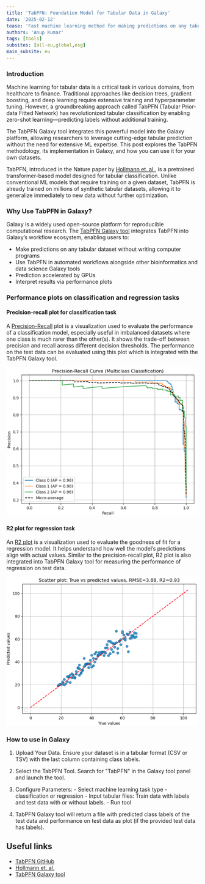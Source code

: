 ```yaml
---
title: 'TabPFN: Foundation Model for Tabular Data in Galaxy'
date: '2025-02-12'
tease: 'Fast machine learning method for making predictions on any tabular data'
authors: 'Anup Kumar'
tags: [tools]
subsites: [all-eu,global,esg]
main_subsite: eu
---
```


### Introduction

Machine learning for tabular data is a critical task in various domains, from healthcare to finance. Traditional approaches like decision trees, gradient boosting, and deep learning require extensive training and hyperparameter tuning. However, a groundbreaking approach called TabPFN (Tabular Prior-data Fitted Network) has revolutionized tabular classification by enabling zero-shot learning—predicting labels without additional training.

The TabPFN Galaxy tool integrates this powerful model into the Galaxy platform, allowing researchers to leverage cutting-edge tabular prediction without the need for extensive ML expertise. This post explores the TabPFN methodology, its implementation in Galaxy, and how you can use it for your own datasets.


TabPFN, introduced in the Nature paper by [Hollmann et. al.](https://doi.org/10.1038/s41586-024-08328-6), is a pretrained transformer-based model designed for tabular classification. Unlike conventional ML models that require training on a given dataset, TabPFN is already trained on millions of synthetic tabular datasets, allowing it to generalize immediately to new data without further optimization.


### Why Use TabPFN in Galaxy?
Galaxy is a widely used open-source platform for reproducible computational research. The [TabPFN Galaxy tool](https://usegalaxy.eu/tool_runner?tool_id=toolshed.g2.bx.psu.edu%2Frepos%2Fbgruening%2Ftabpfn%2Ftabpfn%2F2.0.3%2Bgalaxy1) integrates TabPFN into Galaxy’s workflow ecosystem, enabling users to:

- Make predictions on any tabular dataset without writing computer programs
- Use TabPFN in automated workflows alongside other bioinformatics and data science Galaxy tools
- Prediction accelerated by GPUs
- Interpret results via performance plots


### Performance plots on classification and regression tasks

#### Precision-recall plot for classification task

A [Precision-Recall](https://scikit-learn.org/stable/auto_examples/model_selection/plot_precision_recall.html) plot is a visualization used to evaluate the performance of a classification model, especially useful in imbalanced datasets where one class is much rarer than the other(s). It shows the trade-off between precision and recall across different decision thresholds. The performance on the test data can be evaluated using this plot which is integrated with the TabPFN Galaxy tool. 

![Precision-recall curve on multiclass classification](./prc_multiclass.png)


#### R2 plot for regression task

An [R2 plot](https://scikit-learn.org/stable/modules/generated/sklearn.metrics.r2_score.html) is a visualization used to evaluate the goodness of fit for a regression model. It helps understand how well the model’s predictions align with actual values. Similar to the precision-recall plot, R2 plot is also integrated into TabPFN Galaxy tool for measuring the performance of regression on test data.

![R2 plot for regression task](./r2_curve.png)


### How to use in Galaxy
  1. Upload Your Data. Ensure your dataset is in a tabular format (CSV or TSV) with the last column containing class labels.

  2. Select the TabPFN Tool. Search for "TabPFN" in the Galaxy tool panel and launch the tool.

  3. Configure Parameters:
    - Select machine learning task type - classification or regression
    - Input tabular files: Train data with labels and test data with or without labels.
    - Run tool
  4. TabPFN Galaxy tool will return a file with predicted class labels of the test data and performance on test data as plot (if the provided test data has labels).


## Useful links
- [TabPFN GitHub](https://github.com/PriorLabs/TabPFN)
- [Hollmann et. al.](https://doi.org/10.1038/s41586-024-08328-6)
- [TabPFN Galaxy tool](https://usegalaxy.eu/tool_runner?tool_id=toolshed.g2.bx.psu.edu%2Frepos%2Fbgruening%2Ftabpfn%2Ftabpfn%2F2.0.3%2Bgalaxy1)
